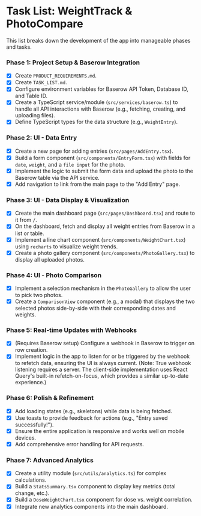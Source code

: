 # Task List: WeightTrack & PhotoCompare

This list breaks down the development of the app into manageable phases and tasks.

### Phase 1: Project Setup & Baserow Integration
- [x] Create `PRODUCT_REQUIREMENTS.md`.
- [x] Create `TASK_LIST.md`.
- [x] Configure environment variables for Baserow API Token, Database ID, and Table ID.
- [x] Create a TypeScript service/module (`src/services/baserow.ts`) to handle all API interactions with Baserow (e.g., fetching, creating, and uploading files).
- [x] Define TypeScript types for the data structure (e.g., `WeightEntry`).

### Phase 2: UI - Data Entry
- [x] Create a new page for adding entries (`src/pages/AddEntry.tsx`).
- [x] Build a form component (`src/components/EntryForm.tsx`) with fields for `date`, `weight`, and a `file input` for the photo.
- [x] Implement the logic to submit the form data and upload the photo to the Baserow table via the API service.
- [x] Add navigation to link from the main page to the "Add Entry" page.

### Phase 3: UI - Data Display & Visualization
- [x] Create the main dashboard page (`src/pages/Dashboard.tsx`) and route to it from `/`.
- [x] On the dashboard, fetch and display all weight entries from Baserow in a list or table.
- [x] Implement a line chart component (`src/components/WeightChart.tsx`) using `recharts` to visualize weight trends.
- [x] Create a photo gallery component (`src/components/PhotoGallery.tsx`) to display all uploaded photos.

### Phase 4: UI - Photo Comparison
- [x] Implement a selection mechanism in the `PhotoGallery` to allow the user to pick two photos.
- [x] Create a `ComparisonView` component (e.g., a modal) that displays the two selected photos side-by-side with their corresponding dates and weights.

### Phase 5: Real-time Updates with Webhooks
- [x] (Requires Baserow setup) Configure a webhook in Baserow to trigger on row creation.
- [x] Implement logic in the app to listen for or be triggered by the webhook to refetch data, ensuring the UI is always current. (Note: True webhook listening requires a server. The client-side implementation uses React Query's built-in refetch-on-focus, which provides a similar up-to-date experience.)

### Phase 6: Polish & Refinement
- [x] Add loading states (e.g., skeletons) while data is being fetched.
- [x] Use toasts to provide feedback for actions (e.g., "Entry saved successfully!").
- [x] Ensure the entire application is responsive and works well on mobile devices.
- [x] Add comprehensive error handling for API requests.

### Phase 7: Advanced Analytics
- [x] Create a utility module (`src/utils/analytics.ts`) for complex calculations.
- [x] Build a `StatsSummary.tsx` component to display key metrics (total change, etc.).
- [x] Build a `DoseWeightChart.tsx` component for dose vs. weight correlation.
- [x] Integrate new analytics components into the main dashboard.